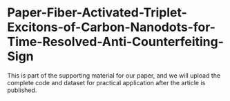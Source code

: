 # Paper-Fiber-Activated-Triplet-Excitons-of-Carbon-Nanodots-for-Time-Resolved-Anti-Counterfeiting-Sign
This is part of the supporting material for our paper, and we will upload the complete code and dataset for practical application after the article is published.
